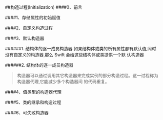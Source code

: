 ##构造过程(Initialization)
####0、前言


####1、存储属性的初始赋值



####2、自定义构造过程



####3、默认构造器

######1. 结构体的逐一成员构造器
如果结构体或类的所有属性都有默认值,同时没有自定义的构造器,那么 Swift 会给这些结构体或类提供一个默 认构造器


######2. 结构体的逐一成员构造器
>构造器可以通过调用其它构造器来完成实例的部分构造过程。这一过程称为构造器代理,它能减少多个构造器间的代码重复。




####4、值类型的构造器代理


####5、类的继承和构造过程



####6、可失败构造器



